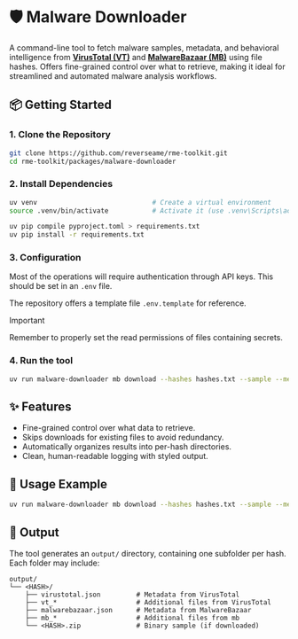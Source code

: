 # 🛡️ Malware Downloader

A command-line tool to fetch malware samples, metadata, and behavioral intelligence from **[VirusTotal (VT)](https://www.virustotal.com)** and **[MalwareBazaar (MB)](https://bazaar.abuse.ch)** using file hashes. Offers fine-grained control over what to retrieve, making it ideal for streamlined and automated malware analysis workflows.

## 📦 Getting Started

### 1. Clone the Repository

```bash
git clone https://github.com/reverseame/rme-toolkit.git
cd rme-toolkit/packages/malware-downloader
```

### 2. Install Dependencies

```bash
uv venv                             # Create a virtual environment
source .venv/bin/activate           # Activate it (use .venv\Scripts\activate on Windows)
```

```bash
uv pip compile pyproject.toml > requirements.txt
uv pip install -r requirements.txt
```

### 3. Configuration

Most of the operations will require authentication through API keys. This should be set in an `.env` file.

The repository offers a template file `.env.template` for reference.

> [!IMPORTANT]
> Remember to properly set the read permissions of files containing secrets.

### 4. Run the tool

```bash
uv run malware-downloader mb download --hashes hashes.txt --sample --metadata
```

## ✨ Features

- Fine-grained control over what data to retrieve.
- Skips downloads for existing files to avoid redundancy.
- Automatically organizes results into per-hash directories.
- Clean, human-readable logging with styled output.

## 🚀 Usage Example

```bash
uv run malware-downloader mb download --hashes hashes.txt --sample --metadata
```

## 📂 Output

The tool generates an `output/` directory, containing one subfolder per hash. Each folder may include:

```
output/
└── <HASH>/
    ├── virustotal.json         # Metadata from VirusTotal
    ├── vt_*                    # Additional files from VirusTotal
    ├── malwarebazaar.json      # Metadata from MalwareBazaar
    ├── mb_*                    # Additional files from mb
    └── <HASH>.zip              # Binary sample (if downloaded)
```
